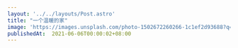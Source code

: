 ```yaml
---
layout: '../../layouts/Post.astro'
title: "一个温暖的家"
image: 'https://images.unsplash.com/photo-1502672260266-1c1ef2d93688?q=10'
publishedAt:  2021-06-06T00:00:02+08:00
---
```


